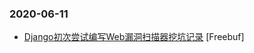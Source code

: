 ### 2020-06-11

* [Django初次尝试编写Web漏洞扫描器挖坑记录](https://www.freebuf.com/articles/web/237522.html) [Freebuf]
